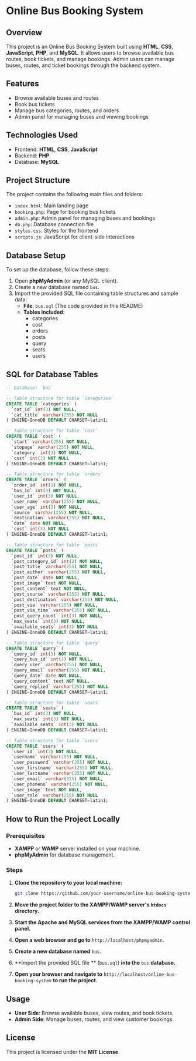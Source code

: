 # Online Bus Booking System

## Overview
This project is an Online Bus Booking System built using **HTML**, **CSS**, **JavaScript**, **PHP**, and **MySQL**. It allows users to browse available bus routes, book tickets, and manage bookings. Admin users can manage buses, routes, and ticket bookings through the backend system.

## Features
- Browse available buses and routes
- Book bus tickets
- Manage bus categories, routes, and orders
- Admin panel for managing buses and viewing bookings

## Technologies Used
- Frontend: **HTML**, **CSS**, **JavaScript**
- Backend: **PHP**
- Database: **MySQL**

## Project Structure
The project contains the following main files and folders:
- `index.html`: Main landing page
- `booking.php`: Page for booking bus tickets
- `admin.php`: Admin panel for managing buses and bookings
- `db.php`: Database connection file
- `styles.css`: Styles for the frontend
- `scripts.js`: JavaScript for client-side interactions

## Database Setup
To set up the database, follow these steps:

1. Open **phpMyAdmin** (or any MySQL client).
2. Create a new database named `bus`.
3. Import the provided SQL file containing table structures and sample data:
   - **File**: `bus.sql` (The code provided in this README)
   - **Tables included**:
     - categories
     - cost
     - orders
     - posts
     - query
     - seats
     - users

## SQL for Database Tables

```sql
-- Database: `bus`

-- Table structure for table `categories`
CREATE TABLE `categories` (
  `cat_id` int(3) NOT NULL,
  `cat_title` varchar(255) NOT NULL
) ENGINE=InnoDB DEFAULT CHARSET=latin1;

-- Table structure for table `cost`
CREATE TABLE `cost` (
  `start` varchar(255) NOT NULL,
  `stopage` varchar(255) NOT NULL,
  `category` int(3) NOT NULL,
  `cost` int(3) NOT NULL
) ENGINE=InnoDB DEFAULT CHARSET=latin1;

-- Table structure for table `orders`
CREATE TABLE `orders` (
  `order_id` int(3) NOT NULL,
  `bus_id` int(3) NOT NULL,
  `user_id` int(3) NOT NULL,
  `user_name` varchar(255) NOT NULL,
  `user_age` int(3) NOT NULL,
  `source` varchar(255) NOT NULL,
  `destination` varchar(255) NOT NULL,
  `date` date NOT NULL,
  `cost` int(3) NOT NULL
) ENGINE=InnoDB DEFAULT CHARSET=latin1;

-- Table structure for table `posts`
CREATE TABLE `posts` (
  `post_id` int(3) NOT NULL,
  `post_category_id` int(3) NOT NULL,
  `post_title` varchar(255) NOT NULL,
  `post_author` varchar(255) NOT NULL,
  `post_date` date NOT NULL,
  `post_image` text NOT NULL,
  `post_content` text NOT NULL,
  `post_source` varchar(255) NOT NULL,
  `post_destination` varchar(255) NOT NULL,
  `post_via` varchar(255) NOT NULL,
  `post_via_time` varchar(255) NOT NULL,
  `post_query_count` int(3) NOT NULL,
  `max_seats` int(3) NOT NULL,
  `available_seats` int(3) NOT NULL
) ENGINE=InnoDB DEFAULT CHARSET=latin1;

-- Table structure for table `query`
CREATE TABLE `query` (
  `query_id` int(3) NOT NULL,
  `query_bus_id` int(3) NOT NULL,
  `query_user` varchar(255) NOT NULL,
  `query_email` varchar(255) NOT NULL,
  `query_date` date NOT NULL,
  `query_content` text NOT NULL,
  `query_replied` varchar(255) NOT NULL
) ENGINE=InnoDB DEFAULT CHARSET=latin1;

-- Table structure for table `seats`
CREATE TABLE `seats` (
  `bus_id` int(3) NOT NULL,
  `max_seats` int(3) NOT NULL,
  `available_seats` int(3) NOT NULL
) ENGINE=InnoDB DEFAULT CHARSET=latin1;

-- Table structure for table `users`
CREATE TABLE `users` (
  `user_id` int(3) NOT NULL,
  `username` varchar(255) NOT NULL,
  `user_password` varchar(255) NOT NULL,
  `user_firstname` varchar(255) NOT NULL,
  `user_lastname` varchar(255) NOT NULL,
  `user_email` varchar(255) NOT NULL,
  `user_phoneno` varchar(255) NOT NULL,
  `user_image` text NOT NULL,
  `user_role` varchar(255) NOT NULL
) ENGINE=InnoDB DEFAULT CHARSET=latin1;
```

## How to Run the Project Locally

### Prerequisites
- **XAMPP** or **WAMP** server installed on your machine.
- **phpMyAdmin** for database management.

### Steps
1. **Clone the repository to your local machine:**

   ```bash
   git clone https://github.com/your-username/online-bus-booking-system.git

2. **Move the project folder to the XAMPP/WAMP server's **`htdocs`** directory.**

3. **Start the **Apache** and **MySQL** services from the XAMPP/WAMP control panel.**

4. **Open a web browser and go to** `http://localhost/phpmyadmin`.

5. **Create a new database named** `bus`.

6. **Import the provided SQL file ** (`bus.sql`) **into the** `bus` **database.**

7. **Open your browser and navigate to** `http://localhost/online-bus-booking-system` **to run the project.**

## Usage
- **User Side**: Browse available buses, view routes, and book tickets.
- **Admin Side**: Manage buses, routes, and view customer bookings.

## License
This project is licensed under the **MIT License**.


